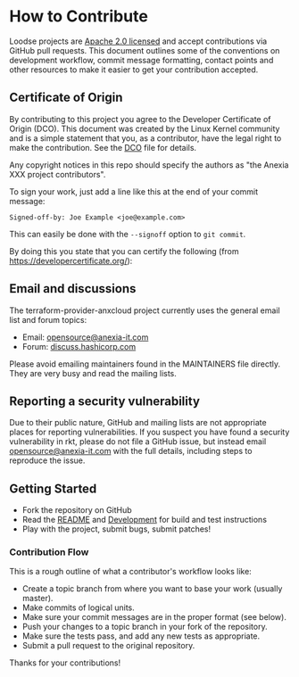# How to Contribute

Loodse projects are [Apache 2.0 licensed](../LICENSE) and accept contributions via
GitHub pull requests.  This document outlines some of the conventions on
development workflow, commit message formatting, contact points and other
resources to make it easier to get your contribution accepted.

## Certificate of Origin

By contributing to this project you agree to the Developer Certificate of
Origin (DCO). This document was created by the Linux Kernel community and is a
simple statement that you, as a contributor, have the legal right to make the
contribution. See the [DCO](../DCO) file for details.

Any copyright notices in this repo should specify the authors as "the Anexia XXX project contributors".

To sign your work, just add a line like this at the end of your commit message:

```
Signed-off-by: Joe Example <joe@example.com>
```

This can easily be done with the `--signoff` option to `git commit`.

By doing this you state that you can certify the following (from https://developercertificate.org/):

## Email and discussions

The terraform-provider-anxcloud project currently uses the general email list and forum topics:
- Email: [opensource@anexia-it.com](opensource@anexia-it.com)
- Forum: [discuss.hashicorp.com](https://discuss.hashicorp.com/c/terraform-providers/tf-aws/)

Please avoid emailing maintainers found in the MAINTAINERS file directly. They
are very busy and read the mailing lists.

##  Reporting a security vulnerability

Due to their public nature, GitHub and mailing lists are not appropriate places for reporting vulnerabilities. If you suspect you have found a security vulnerability in rkt, please do not file a GitHub issue, but instead email opensource@anexia-it.com with the full details, including steps to reproduce the issue.

## Getting Started

- Fork the repository on GitHub
- Read the [README](../README.md) and [Development](development.md) for build and test instructions
- Play with the project, submit bugs, submit patches!

### Contribution Flow

This is a rough outline of what a contributor's workflow looks like:

- Create a topic branch from where you want to base your work (usually master).
- Make commits of logical units.
- Make sure your commit messages are in the proper format (see below).
- Push your changes to a topic branch in your fork of the repository.
- Make sure the tests pass, and add any new tests as appropriate.
- Submit a pull request to the original repository.

Thanks for your contributions!
